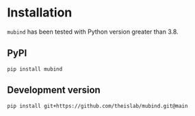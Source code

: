 Installation
============
`mubind` has been tested with Python version greater than 3.8.

PyPI
----

    pip install mubind

Development version
-------------------

    pip install git+https://github.com/theislab/mubind.git@main
